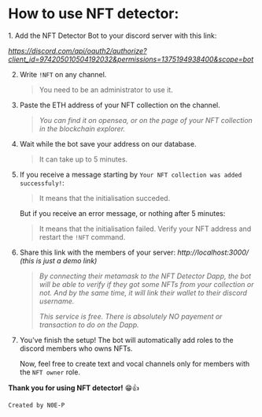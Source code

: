 <h1>How to use NFT detector:</h1>
1. Add the NFT Detector Bot to your discord server with this link:

_https://discord.com/api/oauth2/authorize?client_id=974205010504192032&permissions=1375194938400&scope=bot_

2. Write ```!NFT``` on any channel.
   > You need to be an administrator to use it.


4. Paste the ETH address of your NFT collection on the channel.
   > _You can find it on opensea, or on the page of your NFT collection in the blockchain explorer._

5. Wait while the bot save your address on our database.
   > It can take up to 5 minutes.
7. If you receive a message starting by ```Your NFT collection was added successfuly!```:
   > It means that the initialisation succeded.

    But if you receive an error message, or nothing after 5 minutes:
   > It means that the initialisation failed. Verify your NFT address and restart the  ```!NFT``` command.

6. Share this link with the members of your server: _http://localhost:3000/_ _(this is just a demo link)_
   > _By connecting their metamask to the NFT Detector Dapp, the bot will be able to verify if they got some NFTs from your collection or not. And by the same time, it will link their wallet to their discord username._
   >
   > _This service is free. There is absolutely NO payement or transaction to do on the Dapp._ 
   
7. You've finish the setup! The bot will automatically add roles to the discord members who owns NFTs.

   Now, feel free to create text and vocal channels only for members with the ```NFT owner``` role.
>
**Thank you for using NFT detector!** :grin::thumbsup:

```Created by N0E-P```
